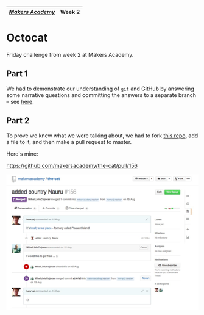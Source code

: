 | [*Makers Academy*](http://www.makersacademy.com) | Week 2 |
| ------------------------------------------------ | ------ |

# Octocat

Friday challenge from week 2 at Makers Academy.

## Part 1

We had to demonstrate our understanding of `git` and GitHub by answering some narrative questions and committing the answers to a separate branch – see [here](https://github.com/henryaj/octocat-challenge/tree/answers).

## Part 2

To prove we knew what we were talking about, we had to fork [this repo](https://github.com/makersacademy/the-cat), add a file to it, and then make a pull request to master.

Here's mine: 

https://github.com/makersacademy/the-cat/pull/156

![the-cat pull request #156 – screenshot](screenshot.jpg)
